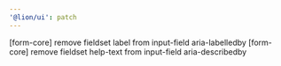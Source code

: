 ```yaml
---
'@lion/ui': patch
---
```


[form-core] remove fieldset label from input-field aria-labelledby
[form-core] remove fieldset help-text from input-field aria-describedby

